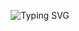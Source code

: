 <div align="center">

  ![Typing SVG](https://readme-typing-svg.herokuapp.com?font=Fira+Code&size=24&duration=3000&pause=3000&color=00FF00&center=true&vCenter=true&random=false&width=600&lines=Zakary+Timson;DevOps+%26+Software+Engineer;https%3A%2F%2Fzakscode.com)

</div>
